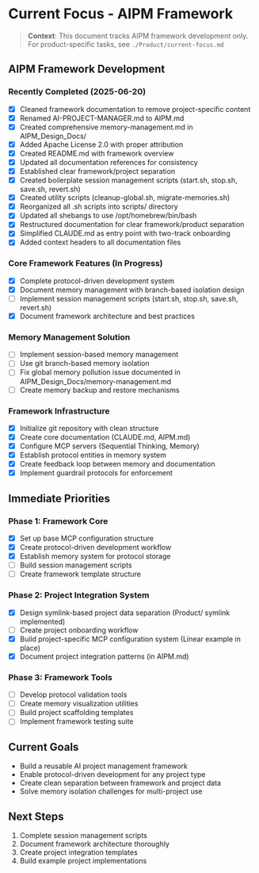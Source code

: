 # Current Focus - AIPM Framework

> **Context**: This document tracks AIPM framework development only. For product-specific tasks, see `./Product/current-focus.md`

## AIPM Framework Development

### Recently Completed (2025-06-20)
- [x] Cleaned framework documentation to remove project-specific content
- [x] Renamed AI-PROJECT-MANAGER.md to AIPM.md
- [x] Created comprehensive memory-management.md in AIPM_Design_Docs/
- [x] Added Apache License 2.0 with proper attribution
- [x] Created README.md with framework overview
- [x] Updated all documentation references for consistency
- [x] Established clear framework/project separation
- [x] Created boilerplate session management scripts (start.sh, stop.sh, save.sh, revert.sh)
- [x] Created utility scripts (cleanup-global.sh, migrate-memories.sh)
- [x] Reorganized all .sh scripts into scripts/ directory
- [x] Updated all shebangs to use /opt/homebrew/bin/bash
- [x] Restructured documentation for clear framework/product separation
- [x] Simplified CLAUDE.md as entry point with two-track onboarding
- [x] Added context headers to all documentation files

### Core Framework Features (In Progress)
- [x] Complete protocol-driven development system
- [x] Document memory management with branch-based isolation design
- [ ] Implement session management scripts (start.sh, stop.sh, save.sh, revert.sh)
- [x] Document framework architecture and best practices

### Memory Management Solution
- [ ] Implement session-based memory management
- [ ] Use git branch-based memory isolation
- [ ] Fix global memory pollution issue documented in AIPM_Design_Docs/memory-management.md
- [ ] Create memory backup and restore mechanisms

### Framework Infrastructure
- [x] Initialize git repository with clean structure
- [x] Create core documentation (CLAUDE.md, AIPM.md)
- [x] Configure MCP servers (Sequential Thinking, Memory)
- [x] Establish protocol entities in memory system
- [x] Create feedback loop between memory and documentation
- [x] Implement guardrail protocols for enforcement

## Immediate Priorities

### Phase 1: Framework Core
- [x] Set up base MCP configuration structure
- [x] Create protocol-driven development workflow
- [x] Establish memory system for protocol storage
- [ ] Build session management scripts
- [ ] Create framework template structure

### Phase 2: Project Integration System
- [x] Design symlink-based project data separation (Product/ symlink implemented)
- [ ] Create project onboarding workflow
- [x] Build project-specific MCP configuration system (Linear example in place)
- [x] Document project integration patterns (in AIPM.md)

### Phase 3: Framework Tools
- [ ] Develop protocol validation tools
- [ ] Create memory visualization utilities
- [ ] Build project scaffolding templates
- [ ] Implement framework testing suite

## Current Goals
- Build a reusable AI project management framework
- Enable protocol-driven development for any project type
- Create clean separation between framework and project data
- Solve memory isolation challenges for multi-project use

## Next Steps
1. Complete session management scripts
2. Document framework architecture thoroughly
3. Create project integration templates
4. Build example project implementations